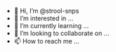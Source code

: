 - 👋 Hi, I’m @strool-snps
- 👀 I’m interested in ...
- 🌱 I’m currently learning ...
- 💞️ I’m looking to collaborate on ...
- 📫 How to reach me ...

<!---
strool-snps/strool-snps is a ✨ special ✨ repository because its `README.md` (this file) appears on your GitHub profile.
You can click the Preview link to take a look at your changes.
--->
